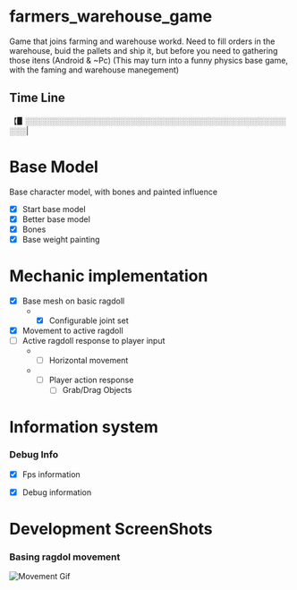 # farmers_warehouse_game
Game that joins farming and warehouse workd. Need to fill orders in the warehouse, buid the pallets and ship it, but before you need to gathering those itens (Android &amp; ~Pc)
(This may turn into a funny physics base game, with the faming and warehouse manegement)
## Time Line

【▋░░░░░░░░░░░░░░░░░░░░░░░░░░░░░░░░░░░░░░░░░░░░░░░░░░|
# Base Model
Base character model, with bones and painted influence
* [x] Start base model
* [x] Better base model
* [x] Bones
* [x] Base weight painting

# Mechanic implementation
* [x] Base mesh on basic ragdoll
    - * [x] Configurable joint set
* [x] Movement to active ragdoll
* [ ] Active ragdoll response to player input
	- * [ ] Horizontal movement
	- * [ ] Player action response
		- [ ] Grab/Drag Objects

# Information system
### Debug Info
* [x] Fps information
* [x] Debug information


# Development ScreenShots
### Basing ragdol movement 
![Movement Gif](https://i.imgur.com/8SHW8ol.gif)